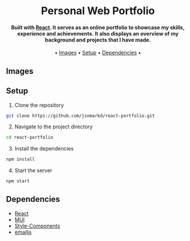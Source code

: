 <h1 align="center">
  <br>
    Personal Web Portfolio
  <br>
</h1>

<h4 align="center">
  Built with 
  <a href="https://reactjs.org/">React</a>. It serves as an online portfolio to showcase my skills, experience and achievements. It also displays an overview of my background and projects that I have made.
</h4>

<p align="center">
  • <a href="#image">Images</a> •
  <a href="#setup">Setup</a> •
  <a href="#dependencies">Dependencies</a> •
</p>

## Images


## Setup

1. Clone the repository
```sh
git clone https://github.com/jsnmarkd/react-portfolio.git
```
2. Navigate to the project directory
```sh
cd react-portfolio
```
3. Install the dependencies
```sh
npm install
```
4. Start the server
```sh
npm start
```

## Dependencies

- [React](https://reactjs.org/)
- [MUI](https://mui.com/)
- [Style-Components](https://styled-components.com/)
- [emailjs](https://www.emailjs.com/)